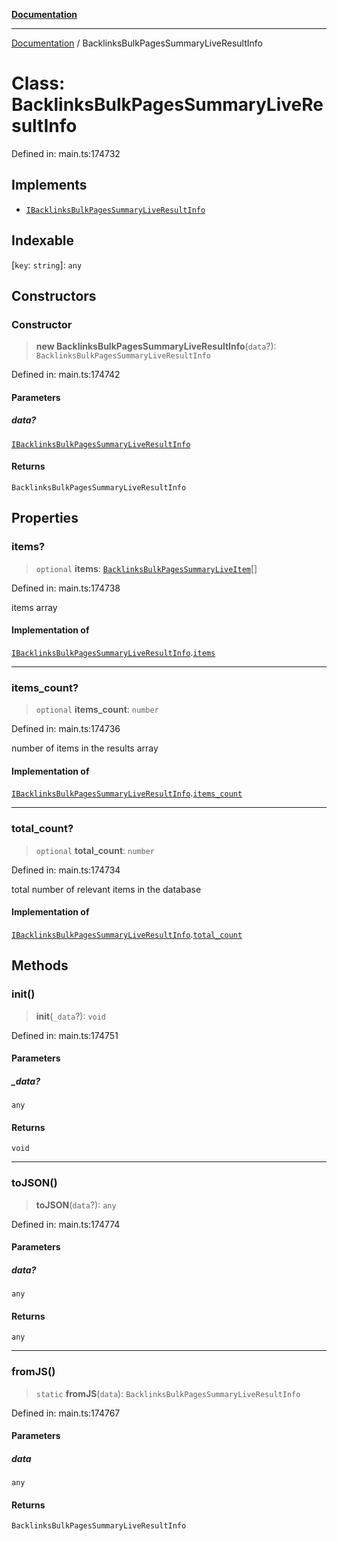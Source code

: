[**Documentation**](../README.md)

***

[Documentation](../README.md) / BacklinksBulkPagesSummaryLiveResultInfo

# Class: BacklinksBulkPagesSummaryLiveResultInfo

Defined in: main.ts:174732

## Implements

- [`IBacklinksBulkPagesSummaryLiveResultInfo`](../interfaces/IBacklinksBulkPagesSummaryLiveResultInfo.md)

## Indexable

\[`key`: `string`\]: `any`

## Constructors

### Constructor

> **new BacklinksBulkPagesSummaryLiveResultInfo**(`data`?): `BacklinksBulkPagesSummaryLiveResultInfo`

Defined in: main.ts:174742

#### Parameters

##### data?

[`IBacklinksBulkPagesSummaryLiveResultInfo`](../interfaces/IBacklinksBulkPagesSummaryLiveResultInfo.md)

#### Returns

`BacklinksBulkPagesSummaryLiveResultInfo`

## Properties

### items?

> `optional` **items**: [`BacklinksBulkPagesSummaryLiveItem`](BacklinksBulkPagesSummaryLiveItem.md)[]

Defined in: main.ts:174738

items array

#### Implementation of

[`IBacklinksBulkPagesSummaryLiveResultInfo`](../interfaces/IBacklinksBulkPagesSummaryLiveResultInfo.md).[`items`](../interfaces/IBacklinksBulkPagesSummaryLiveResultInfo.md#items)

***

### items\_count?

> `optional` **items\_count**: `number`

Defined in: main.ts:174736

number of items in the results array

#### Implementation of

[`IBacklinksBulkPagesSummaryLiveResultInfo`](../interfaces/IBacklinksBulkPagesSummaryLiveResultInfo.md).[`items_count`](../interfaces/IBacklinksBulkPagesSummaryLiveResultInfo.md#items_count)

***

### total\_count?

> `optional` **total\_count**: `number`

Defined in: main.ts:174734

total number of relevant items in the database

#### Implementation of

[`IBacklinksBulkPagesSummaryLiveResultInfo`](../interfaces/IBacklinksBulkPagesSummaryLiveResultInfo.md).[`total_count`](../interfaces/IBacklinksBulkPagesSummaryLiveResultInfo.md#total_count)

## Methods

### init()

> **init**(`_data`?): `void`

Defined in: main.ts:174751

#### Parameters

##### \_data?

`any`

#### Returns

`void`

***

### toJSON()

> **toJSON**(`data`?): `any`

Defined in: main.ts:174774

#### Parameters

##### data?

`any`

#### Returns

`any`

***

### fromJS()

> `static` **fromJS**(`data`): `BacklinksBulkPagesSummaryLiveResultInfo`

Defined in: main.ts:174767

#### Parameters

##### data

`any`

#### Returns

`BacklinksBulkPagesSummaryLiveResultInfo`
